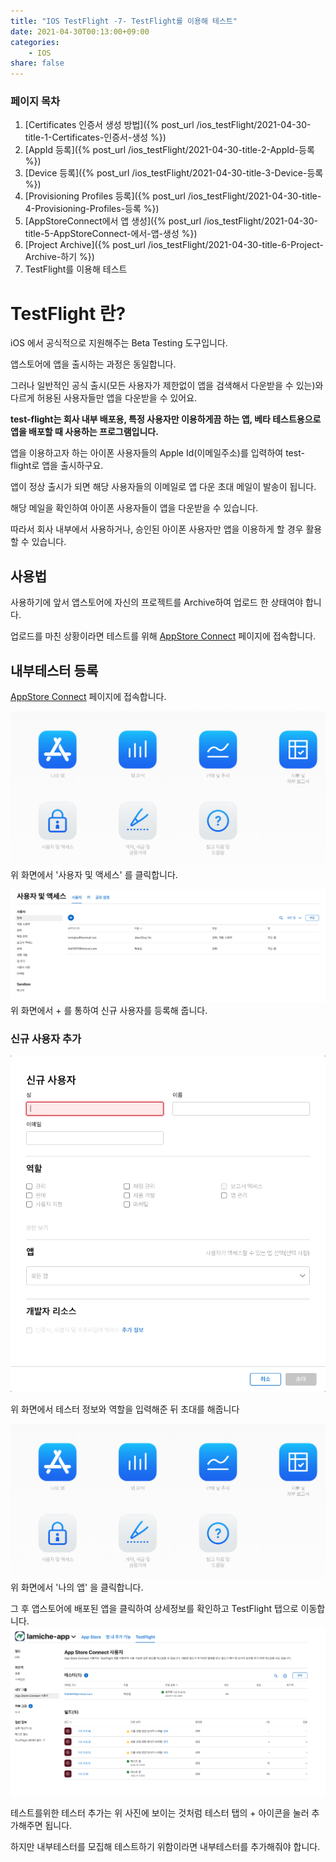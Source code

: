 ```yaml
---
title: "IOS TestFlight -7- TestFlight를 이용해 테스트"
date: 2021-04-30T00:13:00+09:00
categories: 
    - IOS
share: false
---
```


### 페이지 목차
1. [Certificates 인증서 생성 방법]({% post_url /ios_testFlight/2021-04-30-title-1-Certificates-인증서-생성 %})
2. [AppId 등록]({% post_url /ios_testFlight/2021-04-30-title-2-AppId-등록 %})
3. [Device 등록]({% post_url /ios_testFlight/2021-04-30-title-3-Device-등록 %})
4. [Provisioning Profiles 등록]({% post_url /ios_testFlight/2021-04-30-title-4-Provisioning-Profiles-등록 %})
5. [AppStoreConnect에서 앱 생성]({% post_url /ios_testFlight/2021-04-30-title-5-AppStoreConnect-에서-앱-생성 %})
6. [Project Archive]({% post_url /ios_testFlight/2021-04-30-title-6-Project-Archive-하기 %})
7. TestFlight를 이용해 테스트

# TestFlight 란?

iOS 에서 공식적으로 지원해주는 Beta Testing 도구입니다.

앱스토어에 앱을 출시하는 과정은 동일합니다.

그러나 일반적인 공식 출시(모든 사용자가 제한없이 앱을 검색해서 다운받을 수 있는)와 다르게 허용된 사용자들만 앱을 다운받을 수 있어요. 

**test-flight는 회사 내부 배포용, 특정 사용자만 이용하게끔 하는 앱, 베타 테스트용으로 앱을 배포할 때 사용하는 프로그램입니다.**

앱을 이용하고자 하는 아이폰 사용자들의 Apple Id(이메일주소)를 입력하여 test-flight로 앱을 출시하구요. 

앱이 정상 출시가 되면 해당 사용자들의 이메일로 앱 다운 초대 메일이 발송이 됩니다. 

해당 메일을 확인하여 아이폰 사용자들이 앱을 다운받을 수 있습니다. 

따라서 회사 내부에서 사용하거나, 승인된 아이폰 사용자만 앱을 이용하게 할 경우 활용할 수 있습니다. 

## 사용법

사용하기에 앞서 앱스토어에 자신의 프로젝트를 Archive하여 업로드 한 상태여야 합니다.

업로드를 마친 상황이라면 테스트를 위해
[AppStore Connect](https://appstoreconnect.apple.com/) 페이지에 접속합니다.

## 내부테스터 등록

[AppStore Connect](https://appstoreconnect.apple.com/) 페이지에 접속합니다.

![7-1](/images/ios_testFlight/7-1.png)
위 화면에서 '사용자 및 액세스' 를 클릭합니다.

![7-3](/images/ios_testFlight/7-3.png)
위 화면에서 + 를 통하여 신규 사용자를 등록해 줍니다.

### 신규 사용자 추가
![7-4](/images/ios_testFlight/7-4.png)

위 화면에서 테스터 정보와 역할을 입력해준 뒤 초대를 해줍니다

![7-1](/images/ios_testFlight/7-1.png)
위 화면에서 '나의 앱' 을 클릭합니다.

그 후 앱스토어에 배포된 앱을 클릭하여 상세정보를 확인하고 TestFlight 탭으로 이동합니다.
![7-2](/images/ios_testFlight/7-2.png)

테스트를위한 테스터 추가는 위 사진에 보이는 것처럼 테스터 탭의 + 아이콘을 눌러 추가해주면 됩니다.

하지만 내부테스터를 모집해 테스트하기 위함이라면 내부테스터를 추가해줘야 합니다.


